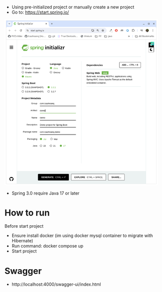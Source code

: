 - Using pre-initialized project or manually create a new project
- Go to: https://start.spring.io/

![img.png](img.png)

- Spring 3.0 require Java 17 or later

# How to run
Before start project
- Ensure install docker (im using docker mysql container to migrate with Hibernate)
- Run command: docker compose up
- Start project

# Swagger
- http://localhost:4000/swagger-ui/index.html